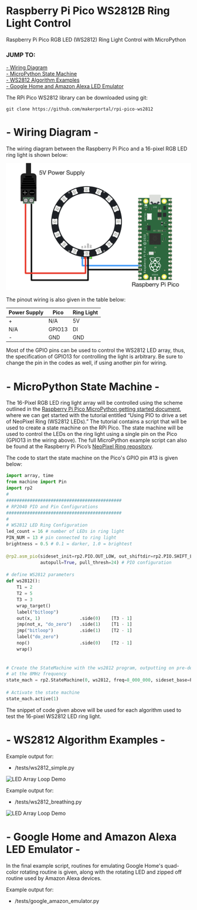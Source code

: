 # Raspberry Pi Pico WS2812B Ring Light Control
Raspberry Pi Pico RGB LED (WS2812) Ring Light Control with MicroPython 

### JUMP TO:
<a href="#start">- Wiring Diagram</a><br>
<a href="#state">- MicroPython State Machine</a><br>
<a href="#examples">- WS2812 Algorithm Examples </a><br>
<a href='#google'>- Google Home and Amazon Alexa LED Emulator </a><br>

The RPi Pico WS2812 library can be downloaded using git:

    git clone https://github.com/makerportal/rpi-pico-ws2812

<a id="start"></a>
# - Wiring Diagram -
The wiring diagram between the Raspberry Pi Pico and a 16-pixel RGB LED ring light is shown below:

![Wiring Diagram](./images/rpi_pico_w_power_supply_WS2812_ring_white.jpg)

The pinout wiring is also given in the table below:

| Power Supply | Pico | Ring Light |
| --- | --- | --- |
| + | N/A | 5V |
| N/A | GPIO13 | DI | 
| - | GND | GND |

Most of the GPIO pins can be used to control the WS2812 LED array, thus, the specification of GPIO13 for controlling the light is arbitrary. Be sure to change the pin in the codes as well, if using another pin for wiring.

<a id="state"></a>
# - MicroPython State Machine -
The 16-Pixel RGB LED ring light array will be controlled using the scheme outlined in the [Raspberry Pi Pico MicroPython getting started document](https://datasheets.raspberrypi.org/pico/raspberry-pi-pico-python-sdk.pdf), where we can get started with the tutorial entitled “Using PIO to drive a set of NeoPixel Ring (WS2812 LEDs).” The tutorial contains a script that will be used to create a state machine on the RPi Pico. The state machine will be used to control the LEDs on the ring light using a single pin on the Pico (GPIO13 in the wiring above). The full MicroPython example script can also be found at the Raspberry Pi Pico’s [NeoPixel Ring repository](https://github.com/raspberrypi/pico-micropython-examples/blob/master/pio/neopixel_ring/neopixel_ring.py).

The code to start the state machine on the Pico's GPIO pin #13 is given below:

```python
import array, time
from machine import Pin
import rp2
#
############################################
# RP2040 PIO and Pin Configurations
############################################
#
# WS2812 LED Ring Configuration
led_count = 16 # number of LEDs in ring light
PIN_NUM = 13 # pin connected to ring light
brightness = 0.5 # 0.1 = darker, 1.0 = brightest

@rp2.asm_pio(sideset_init=rp2.PIO.OUT_LOW, out_shiftdir=rp2.PIO.SHIFT_LEFT,
             autopull=True, pull_thresh=24) # PIO configuration

# define WS2812 parameters
def ws2812():
    T1 = 2
    T2 = 5
    T3 = 3
    wrap_target()
    label("bitloop")
    out(x, 1)               .side(0)    [T3 - 1]
    jmp(not_x, "do_zero")   .side(1)    [T1 - 1]
    jmp("bitloop")          .side(1)    [T2 - 1]
    label("do_zero")
    nop()                   .side(0)    [T2 - 1]
    wrap()


# Create the StateMachine with the ws2812 program, outputting on pre-defined pin
# at the 8MHz frequency
state_mach = rp2.StateMachine(0, ws2812, freq=8_000_000, sideset_base=Pin(PIN_NUM))

# Activate the state machine
state_mach.active(1)
```
The snippet of code given above will be used for each algorithm used to test the 16-pixel WS2812 LED ring light.

<a id="examples"></a>
# - WS2812 Algorithm Examples -
Example output for:
- /tests/ws2812_simple.py

![LED Array Loop Demo](https://static1.squarespace.com/static/59b037304c0dbfb092fbe894/t/603c26e6dea190701aaec332/1614555138029/16pix_single_demo.gif?format=1000w)

Example output for:
- /tests/ws2812_breathing.py

![LED Array Loop Demo](https://static1.squarespace.com/static/59b037304c0dbfb092fbe894/t/603c37cbc029a67fb146e643/1614559197440/16pix_breathing_demo.gif?format=1000w)

<a id="google"></a>
# - Google Home and Amazon Alexa LED Emulator -
In the final example script, routines for emulating Google Home's quad-color rotating routine is given, along with the rotating LED and zipped off routine used by Amazon Alexa devices.
 
Example output for:
- /tests/google_amazon_emulator.py

